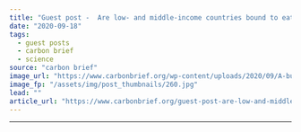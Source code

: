 ```yaml
---
title: "Guest post -  Are low- and middle-income countries bound to eat more meat?"
date: "2020-09-18"
tags: 
  - guest posts
  - carbon brief
  - science
source: "carbon brief"
image_url: "https://www.carbonbrief.org/wp-content/uploads/2020/09/A-butcher-prepares-cuts-of-meat-in-Kota-Kinabalu-Malaysian-Borneo-583x372.jpg"
image_fp: "/assets/img/post_thumbnails/260.jpg"
lead: ""
article_url: "https://www.carbonbrief.org/guest-post-are-low-and-middle-income-countries-bound-to-eat-more-meat"
---
```


---
